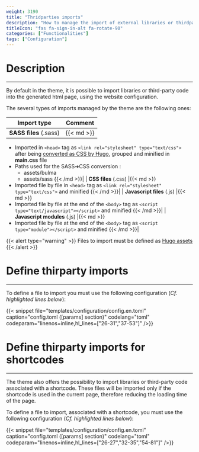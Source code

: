 ```yaml
---
weight: 3190
title: "Thridparties imports"
description: "How to manage the import of external libraries or thirdparties code?"
titleIcon: "fas fa-sign-in-alt fa-rotate-90"
categories: ["Functionalities"]
tags: ["Configuration"]
---
```


# Description
---

By default in the theme, it is possible to import libraries or third-party code into the generated html page, using the website configuration.

The several types of imports managed by the theme are the following ones:

| Import type | Comment |
| ----------- | ------- |
| **SASS files** (.sass) |{{< md >}}
* Imported in `<head>` tag as `<link rel="stylesheet" type="text/css">` after being [converted as CSS by Hugo](https://gohugo.io/hugo-pipes/scss-sass/), grouped and minified in **main.css** file
* Paths used for the SASS➔CSS conversion :
    * assets/bulma
    * assets/sass
{{< /md >}}|
| **CSS files** (.css) |{{< md >}}
* Imported file by file in `<head>` tag as `<link rel="stylesheet" type="text/css">` and minified
{{< /md >}}|
| **Javascript files** (.js) |{{< md >}}
* Imported file by file at the end of the `<body>` tag as `<script type="text/javascript"></script>` and minified
{{< /md >}}|
| **Javascript modules** (.js) |{{< md >}}
* Imported file by file at the end of the `<body>` tag as `<script type="module"></script>` and minified
{{< /md >}}|

{{< alert type="warning" >}}
Files to import must be defined as [Hugo assets](https://gohugo.io/hugo-pipes/introduction/#asset-directory)
{{< /alert >}}

# Define thirparty imports
---

To define a file to import you must use the following configuration (*Cf. highlighted lines below*):

{{< snippet
    file="templates/configuration/config.en.toml"
    caption="config.toml ([params] section)"
    codelang="toml"
    codeparam="linenos=inline,hl_lines=[\"26-31\",\"37-53\"]"
/>}}

# Define thirparty imports for shortcodes
---

The theme also offers the possibility to import libraries or third-party code associated with a shortcode. These files will be imported only if the shortcode is used in the current page, therefore reducing the loading time of the page.

To define a file to import, associated with a shortcode, you must use the following configuration (*Cf. highlighted lines below*):

{{< snippet
    file="templates/configuration/config.en.toml"
    caption="config.toml ([params] section)"
    codelang="toml"
    codeparam="linenos=inline,hl_lines=[\"26-27\",\"32-35\",\"54-81\"]"
/>}}
